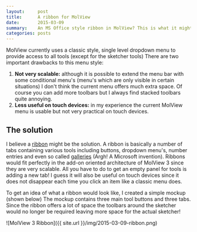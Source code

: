 ```yaml
---
layout:     post
title:      A ribbon for MolView
date:       2015-03-09
summary:    An MS Office style ribbon in MolView? This is what it might look like!
categories: posts
---
```


MolView currently uses a classic style, single level dropdown menu to provide
access to all tools (except for the sketcher tools)
There are two important drawbacks to this menu style:

1. **Not very scalable:** although it is possible to extend the menu bar with
  some conditional menu's (menu's which are only visible in certain situations)
  I don't think the current menu offers much extra space. Of course you can add
  more toolbars but I always find stacked toolbars quite annoying.
2. **Less useful on touch devices:** in my experience the current MolView menu
  is usable but not very practical on touch devices.

The solution
------------
I believe a [ribbon](http://en.wikipedia.org/wiki/Ribbon_(computing)) might be
the solution. A ribbon is basically a number of tabs containing various tools
including buttons, dropdown menu's, number entries and even so called
[galleries](https://msdn.microsoft.com/en-us/library/windows/desktop/dd940501%28v=vs.85%29.aspx)
(Argh! A Microsoft invention).
Ribbons would fit perfectly in the add-on oriented architecture of MolView 3
since they are very scalable. All you have to do to get an empty panel for tools
is adding a new tab! I guess it will also be useful on touch devices since it
does not disappear each time you click an item like a classic menu does.

To get an idea of what a ribbon would look like, I created a simple mockup
(shown below) The mockup contains three main tool buttons and three tabs. Since
the ribbon offers a lot of space the toolbars around the sketcher would no
longer be required leaving more space for the actual sketcher!

![MolView 3 Ribbon]({{ site.url }}/img/2015-03-09-ribbon.png)
